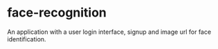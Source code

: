 # face-recognition
An application with a user login interface, signup and image url for face identification. 
